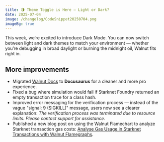 ```yaml
---
title: 🌗 Theme Toggle is Here — Light or Dark?
date: 2025-07-04
image: /changelog/CodeSnippet20250704.png
imageBg: true
---
```


This week, we’re excited to introduce Dark Mode. You can now switch between light and dark themes to match your environment — whether you’re debugging in broad daylight or burning the midnight oil, Walnut fits right in.

## More improvements

- Migrated [Walnut Docs](https://docs.walnut.dev) to **Docusaurus** for a cleaner and more pro experience.
- Fixed a bug where simulation would fail if Starknet Foundry returned an empty transaction trace for a class hash.
- Improved error messaging for the verification process — instead of the vague "signal: 9 (SIGKILL)" message, users now see a clearer explanation: *The verification process was terminated due to resource limits. Please contact support for assistance.*
- Published a new blog post on using the Walnut Flamechart to analyze Starknet transaction gas costs: [Analyse Gas Usage in Starknet Transactions with Walnut Flamegraphs](https://walnut.dev/blog/gas-calculation).
